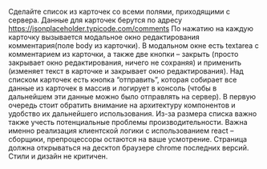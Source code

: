 Сделайте список из карточек со всеми полями, приходящими с сервера. Данные для карточек берутся по адресу https://jsonplaceholder.typicode.com/comments  По нажатию на каждую карточку вызывается модальное окно редактирования комментария(поле body из карточки). В модальном окне есть textarea с комментарием из карточки, а также две кнопки – закрыть (просто закрывает окно редактирования, ничего не сохраняя) и применить (изменяет текст в карточке и закрывает окно редактирования).  Над списком карточек есть кнопка “отправить”, которая собирает все данные из карточек в массив и логирует в консоль (чтобы в дальнейшем эти данные можно было отправлять на сервер).  В первую очередь стоит обратить внимание на архитектуру компонентов и удобство их дальнейшего использования. Из-за размера списка важно также учесть потенциальные проблемы производительности. Важна именно реализация клиентской логики с использованием react – сборщики, препроцессоры остаются на ваше усмотрение.  Страница должна открываться на десктоп браузере chrome последних версий. Стили и дизайн не критичен.
